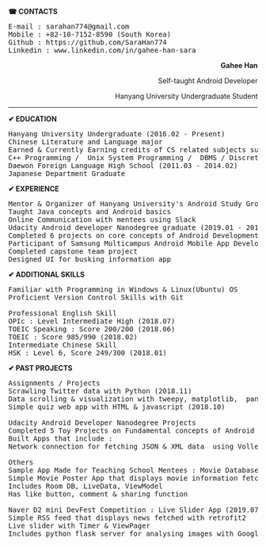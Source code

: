 <!----- Conversion time: 0.655 seconds.


Using this HTML file:

1. Cut and paste this output into your source file.
2. See the notes and action items below regarding this conversion run.
3. Check the rendered output (headings, lists, code blocks, tables) for proper
   formatting and use a linkchecker before you publish this page.

Conversion notes:

* Docs to Markdown version 1.0β17
* Mon Jan 13 2020 02:40:10 GMT-0800 (PST)
* Source doc: https://docs.google.com/open?id=1fM8FH-6Us3jyudT_4SDPmFz9hNaN2kIyqjxZo9EAePA
----->


<p>
<strong>☎ CONTACTS</strong>
</p>



<pre class="prettyprint">E-mail : sarahan774@gmail.com
Mobile : +82-10-7152-8590 (South Korea)
Github : https://github.com/SaraHan774
Linkedin : www.linkedin.com/in/gahee-han-sara</pre>


<p>
<p style="text-align: right">
<strong>Gahee Han</strong></p>

</p>
<p>
<p style="text-align: right">
 Self-taught Android Developer</p>

</p>
<p>
<p style="text-align: right">
 Hanyang University Undergraduate Student</p>

</p>
<p>
<p style="text-align: right">

<hr></p>

</p>
<p>
<strong>✔ EDUCATION</strong>
</p>



<pre class="prettyprint">Hanyang University Undergraduate (2016.02 - Present)
Chinese Literature and Language major
Earned & Currently Earning credits of CS related subjects such as:
C++ Programming /  Unix System Programming /  DBMS / Discrete Mathematics / Programming for Engineers (Python) / Basic Web Programming /  Data Visualization
Daewon Foreign Language High School (2011.03 - 2014.02)
Japanese Department Graduate</pre>


<p>
<strong>✔ EXPERIENCE</strong>
</p>



<pre class="prettyprint">Mentor & Organizer of Hanyang University's Android Study Group (2019.09 - Present)
Taught Java concepts and Android basics
Online Communication with mentees using Slack
Udacity Android developer Nanodegree graduate (2019.01 - 2019.07)
Completed 6 projects on core concepts of Android Development
Participant of Samsung Multicampus Android Mobile App Development Education (2018.08)
Completed capstone team project
Designed UI for busking information app </pre>


<p>
<strong>✔ ADDITIONAL SKILLS</strong>
</p>



<pre class="prettyprint">Familiar with Programming in Windows & Linux(Ubuntu) OS
Proficient Version Control Skills with Git

Professional English Skill
OPIc : Level Intermediate High (2018.07)
TOEIC Speaking : Score 200/200 (2018.06)
TOEIC : Score 985/990 (2018.02)
Intermediate Chinese Skill
HSK : Level 6, Score 249/300 (2018.01)</pre>


<p>
<strong>✔ PAST PROJECTS</strong>
</p>



<pre class="prettyprint">Assignments / Projects
Scrawling Twitter data with Python (2018.11)
Data scrolling & visualization with tweepy, matplotlib,  pandas, konlpy, beautiful soup etc.
Simple quiz web app with HTML & javascript (2018.10)

Udacity Android Developer Nanodegree Projects
Completed 5 Toy Projects on Fundamental concepts of Android & 1 Capstone Project  (2019.01 - 2019.07)
Built Apps that include :
Network connection for fetching JSON & XML data  using Volley, Retrofit library, AsyncTaskLoader, etc.  / Video display using SimpleExoPlayer / LiveData with MVVM architecture / Firebase AdMob, Analytics, Real Time Database / Paid & Free version configuration in Gradle / Google Cloud Endpoint /Material Design Specifications / Tablet version of the app / ListView Widget / Room database library / UI testing with espresso  etc.

Others
Sample App Made for Teaching School Mentees : Movie Database App (2019.08)
Simple Movie Poster App that displays movie information fetched from movie site API
Includes Room DB, LiveData, ViewModel
Has like button, comment & sharing function

Naver D2 mini DevFest Competition : Live Slider App (2019.07)
Simple RSS feed that displays news fetched with retrofit2
Live slider with Timer & ViewPager
Includes python flask server for analysing images with Google Vision API and integrated the results with the search bar. </pre>
